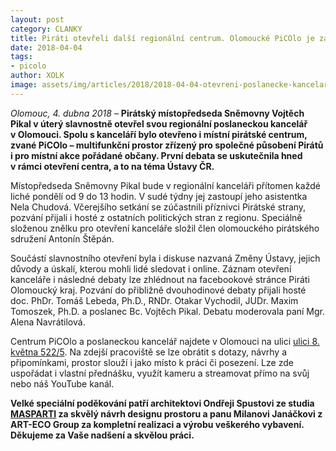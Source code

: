 ```yaml
---
layout: post
category: CLANKY
title: Piráti otevřeli další regionální centrum. Olomoucké PiCOlo je zároveň kanceláří místopředsedy Sněmovny Vojtěcha Pikala
date: 2018-04-04
tags: 
- picolo
author: XOLK
image: assets/img/articles/2018/2018-04-04-otevreni-poslanecke-kancelare-a-piratskeho-centra-picolo-v-olomouci.jpg   #751x422 pixelu
---
```

*Olomouc, 4. dubna 2018* – **Pirátský místopředseda Sněmovny Vojtěch Pikal v úterý slavnostně otevřel svou regionální poslaneckou kancelář v Olomouci. Spolu s kanceláří bylo otevřeno i místní pirátské centrum, zvané PiCOlo – multifunkční prostor zřízený pro společné působení Pirátů i pro místní akce pořádané občany. První debata se uskutečnila hned v rámci otevření centra, a to na téma Ústavy ČR.**

Místopředseda Sněmovny Pikal bude v regionální kanceláři přítomen každé liché pondělí od 9 do 13 hodin. V sudé týdny jej zastoupí jeho asistentka Nela Chudová. Včerejšího setkání se zúčastnili příznivci Pirátské strany, pozvání přijali i hosté z ostatních politických stran z regionu. Speciálně složenou znělku pro otevření kanceláře složil člen olomouckého pirátského sdružení Antonín Štěpán. 

Součástí slavnostního otevření byla i diskuse nazvaná Změny Ústavy, jejich důvody a úskalí, kterou mohli lidé sledovat i online. Záznam otevření kanceláře i následné debaty lze zhlédnout na facebookové stránce Piráti Olomoucký kraj. Pozvání do přibližně dvouhodinové debaty přijali hosté doc. PhDr. Tomáš Lebeda, Ph.D., RNDr. Otakar Vychodil, JUDr. Maxim Tomoszek, Ph.D. a poslanec Bc. Vojtěch Pikal. Debatu moderovala paní Mgr. Alena Navrátilová. 

Centrum PiCOlo a poslaneckou kancelář najdete v Olomouci na ulici [ulici 8. května 522/5](https://www.google.com/maps?q=8.+kv%C4%9Btna+522/5+Olomouc&entry=gmail&source=g). Na zdejší pracoviště se lze obrátit s dotazy, návrhy a připomínkami, prostor slouží i jako místo k práci či posezení. Lze zde uspořádat i vlastní přednášku, využít kameru a streamovat přímo na svůj nebo náš YouTube kanál. 

**Velké speciální poděkování patří architektovi Ondřeji Spustovi ze studia [MASPARTI](http://masparti.com/) za skvělý návrh designu prostoru a panu Milanovi Janáčkovi z ART-ECO Group za kompletní realizaci a výrobu veškerého vybavení. Děkujeme za Vaše nadšení a skvělou práci.**
